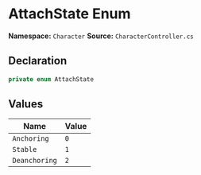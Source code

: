 # AttachState Enum

**Namespace:** `Character`
**Source:** `CharacterController.cs`

## Declaration

```csharp
private enum AttachState
```

## Values

| Name | Value |
|------|-------|
| `Anchoring` | `0` |
| `Stable` | `1` |
| `Deanchoring` | `2` |

